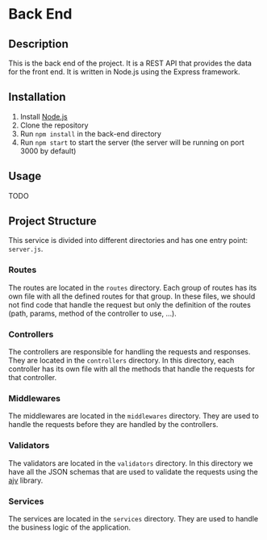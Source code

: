 # Back End
## Description
This is the back end of the project. It is a REST API that provides the data for the front end. It is written in Node.js using the Express framework.

## Installation
1. Install [Node.js](https://nodejs.org/en/download/)
2. Clone the repository
3. Run `npm install` in the back-end directory
4. Run `npm start` to start the server (the server will be running on port 3000 by default)

## Usage
TODO

## Project Structure
This service is divided into different directories and has one entry point: `server.js`.
### Routes
The routes are located in the `routes` directory. Each group of routes has its own file with all the defined routes for that group.
In these files, we should not find code that handle the request but only the definition of the routes (path, params, method of the controller to use, ...).
### Controllers
The controllers are responsible for handling the requests and responses. They are located in the `controllers` directory.
In this directory, each controller has its own file with all the methods that handle the requests for that controller.
### Middlewares
The middlewares are located in the `middlewares` directory. They are used to handle the requests before they are handled by the controllers.
### Validators
The validators are located in the `validators` directory. In this directory we have all the JSON schemas that are used to validate the requests
using the [ajv](https://ajv.js.org/) library.
### Services
The services are located in the `services` directory. They are used to handle the business logic of the application.
